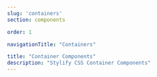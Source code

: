 ```yaml
---
slug: 'containers'
section: components

order: 1

navigationTitle: "Containers"

title: "Container Components"
description: "Stylify CSS Container Components"
---
```


<interactive-preview
class="margin-bottom:48px"
description="Containers"
html-snippet="components/containers"></interactive-preview>

<interactive-preview
class="margin-bottom:48px"
description="Containers - using components"
html-snippet="components/containers-components"></interactive-preview>
